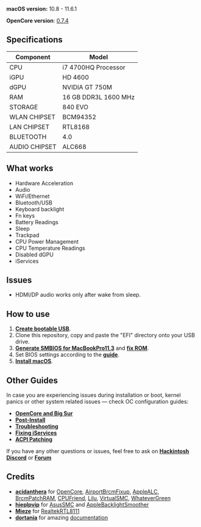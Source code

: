 **macOS version:** 10.8 - 11.6.1

**OpenCore version**: [0.7.4](https://github.com/acidanthera/OpenCorePkg/releases/tag/0.7.4)

## Specifications
| **Component** | **Model** |
| ------------- | ------------- |
| CPU | i7  4700HQ  Processor |
| iGPU | HD 4600 |
| dGPU | NVIDIA GT 750M |
| RAM | 16 GB DDR3L 1600 MHz |
| STORAGE | 840 EVO |
| WLAN CHIPSET | BCM94352 |
| LAN CHIPSET | RTL8168 |
| BLUETOOTH | 4.0 |
| AUDIO CHIPSET | ALC668 |

## What works

- Hardware Acceleration
- Audio          
- WiFi/Ethernet
- Bluetooth/USB
- Keyboard backlight
- Fn keys
- Battery Readings
- Sleep
- Trackpad
- CPU Power Management
- CPU Temperature Readings
- Disabled dGPU
- iServices

## Issues
- HDMI/DP audio works only after wake from sleep.

## How to use

  1. [**Create bootable USB**](https://dortania.github.io/OpenCore-Install-Guide/installer-guide/).  
  2. Clone this repository, copy and paste the "EFI" directory onto your USB drive.
  3. [**Generate SMBIOS for MacBookPro11,3**](https://dortania.github.io/OpenCore-Post-Install/universal/iservices.html#generate-a-new-serial) and [**fix ROM**](https://dortania.github.io/OpenCore-Post-Install/universal/iservices.html#fixing-rom).  
  4. Set BIOS settings according to the [**guide**](https://dortania.github.io/OpenCore-Install-Guide/config-laptop.plist/haswell.html#intel-bios-settings).  
  5. [**Install macOS**](https://dortania.github.io/OpenCore-Install-Guide/installation/installation-process.html#booting-the-opencore-usb). 

## Other Guides

In case you are experiencing issues during installation or boot, kernel panics or other system related issues — check OC configuration guides:  

- [**OpenCore and Big Sur**](https://dortania.github.io/OpenCore-Install-Guide/extras/big-sur/#table-of-contents)
- [**Post-Install**](https://dortania.github.io/OpenCore-Post-Install/)
- [**Troubleshooting**](https://dortania.github.io/OpenCore-Install-Guide/troubleshooting/troubleshooting.html)
- [**Fixing iServices**](https://dortania.github.io/OpenCore-Post-Install/universal/iservices.html)
- [**ACPI Patching**](https://dortania.github.io/Getting-Started-With-ACPI/)

If you have any other questions or issues, feel free to ask on [**Hackintosh Discord**](https://discord.com/invite/Wxam8aH) or [**Forum**](https://www.insanelymac.com/forum/)  

## Credits

- [**acidanthera**](https://github.com/acidanthera) for [OpenCore](https://github.com/acidanthera/OpenCorePkg), [AirportBrcmFixup](https://github.com/acidanthera/AirportBrcmFixup), [AppleALC](https://github.com/acidanthera/AppleALC), [BrcmPatchRAM](https://github.com/acidanthera/BrcmPatchRAM), [CPUFriend](https://github.com/acidanthera/CPUFriend), [Lilu](https://github.com/acidanthera/Lilu), [VirtualSMC](https://github.com/acidanthera/VirtualSMC), [WhateverGreen](https://github.com/acidanthera/WhateverGreen)
- [**hieplpvip**](https://github.com/hieplpvip) for [AsusSMC](https://github.com/hieplpvip/AsusSMC) and [AppleBacklightSmoother](https://github.com/hieplpvip/AppleBacklightSmoother)
- [**Mieze**](https://github.com/Mieze) for [RealtekRTL8111](https://github.com/Mieze/RTL8111_driver_for_OS_X)
- [**dortania**](https://github.com/dortania) for amazing [documentation](https://dortania.github.io/OpenCore-Install-Guide/)
